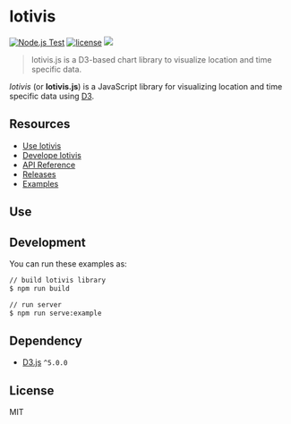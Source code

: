 # lotivis

[![Node.js Test](https://github.com/lukasdanckwerth/lotivis/actions/workflows/npm-test.yml/badge.svg)](https://github.com/lukasdanckwerth/lotivis/actions/workflows/npm-test.yml) [![license](http://img.shields.io/badge/license-MIT-brightgreen.svg?style=flat)](https://github.com/c3js/c3/blob/master/LICENSE) [![](https://data.jsdelivr.com/v1/package/npm/lotivis/badge?style=rounded)](https://www.jsdelivr.com/package/npm/lotivis)

> lotivis.js is a D3-based chart library to visualize location and time specific data.

*lotivis* (or **lotivis.js**) is a JavaScript library for
visualizing location and time specific data using [D3](https://github.com/mbostock/d3).

## Resources

- [Use lotivis](#Use)
- [Develope lotivis](#Development)
- [API Reference](#Development)
- [Releases](https://github.com/lukasdanckwerth/lotivis/releases)
- [Examples](https://github.com/lukasdanckwerth/lotivis/releases)

## Use

## Development

You can run these examples as:
```bash
// build lotivis library
$ npm run build

// run server
$ npm run serve:example
```

## Dependency

+ [D3.js](https://github.com/mbostock/d3) `^5.0.0`

## License

MIT
